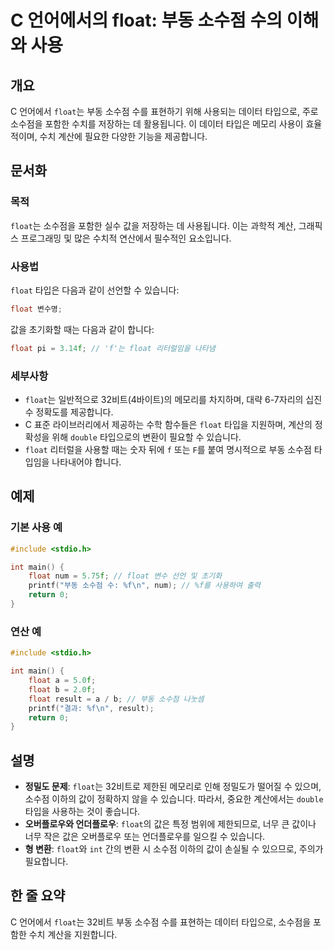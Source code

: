 <!--
Meta Description: # C 언어에서의 float: 부동 소수점 수의 이해와 사용 ## 개요 C 언어에서 `float`는 부동 소수점 수를 표현하기 위해 사용되는 데이터 타입으로, 주로 소수점을 포함한 수치를 저장하는 데 활용됩니다. 이 데이터 타입은 메모리 사용이 효율적이며, 수치 계산에...
Meta Keywords: float, 소수점, 있습니다, 데이터, 소수점을
-->

# C 언어에서의 float: 부동 소수점 수의 이해와 사용

## 개요
C 언어에서 `float`는 부동 소수점 수를 표현하기 위해 사용되는 데이터 타입으로, 주로 소수점을 포함한 수치를 저장하는 데 활용됩니다. 이 데이터 타입은 메모리 사용이 효율적이며, 수치 계산에 필요한 다양한 기능을 제공합니다.

## 문서화

### 목적
`float`는 소수점을 포함한 실수 값을 저장하는 데 사용됩니다. 이는 과학적 계산, 그래픽스 프로그래밍 및 많은 수치적 연산에서 필수적인 요소입니다.

### 사용법
`float` 타입은 다음과 같이 선언할 수 있습니다:
```c
float 변수명;
```
값을 초기화할 때는 다음과 같이 합니다:
```c
float pi = 3.14f; // 'f'는 float 리터럴임을 나타냄
```

### 세부사항
- `float`는 일반적으로 32비트(4바이트)의 메모리를 차지하며, 대략 6-7자리의 십진수 정확도를 제공합니다.
- C 표준 라이브러리에서 제공하는 수학 함수들은 `float` 타입을 지원하며, 계산의 정확성을 위해 `double` 타입으로의 변환이 필요할 수 있습니다.
- `float` 리터럴을 사용할 때는 숫자 뒤에 `f` 또는 `F`를 붙여 명시적으로 부동 소수점 타입임을 나타내어야 합니다.

## 예제

### 기본 사용 예
```c
#include <stdio.h>

int main() {
    float num = 5.75f; // float 변수 선언 및 초기화
    printf("부동 소수점 수: %f\n", num); // %f를 사용하여 출력
    return 0;
}
```

### 연산 예
```c
#include <stdio.h>

int main() {
    float a = 5.0f;
    float b = 2.0f;
    float result = a / b; // 부동 소수점 나눗셈
    printf("결과: %f\n", result);
    return 0;
}
```

## 설명
- **정밀도 문제**: `float`는 32비트로 제한된 메모리로 인해 정밀도가 떨어질 수 있으며, 소수점 이하의 값이 정확하지 않을 수 있습니다. 따라서, 중요한 계산에서는 `double` 타입을 사용하는 것이 좋습니다.
- **오버플로우와 언더플로우**: `float`의 값은 특정 범위에 제한되므로, 너무 큰 값이나 너무 작은 값은 오버플로우 또는 언더플로우를 일으킬 수 있습니다.
- **형 변환**: `float`와 `int` 간의 변환 시 소수점 이하의 값이 손실될 수 있으므로, 주의가 필요합니다.

## 한 줄 요약
C 언어에서 `float`는 32비트 부동 소수점 수를 표현하는 데이터 타입으로, 소수점을 포함한 수치 계산을 지원합니다.